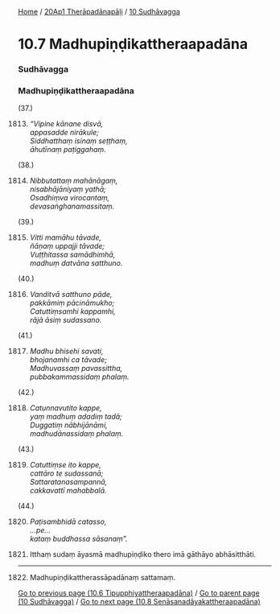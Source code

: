 
[Home](/) / [20Ap1 Therāpadānapāḷi](../../20Ap1.md) / [10 Sudhāvagga](../10.md)

# 10.7 Madhupiṇḍikattheraapadāna

### Sudhāvagga

### Madhupiṇḍikattheraapadāna

(37.)

1813. _“Vipine kānane disvā,_  
_appasadde nirākule;_  
_Siddhatthaṃ isinaṃ seṭṭhaṃ,_  
_āhutīnaṃ paṭiggahaṃ._  


(38.)

1814. _Nibbutattaṃ mahānāgaṃ,_  
_nisabhājāniyaṃ yathā;_  
_Osadhiṃva virocantaṃ,_  
_devasaṅghanamassitaṃ._  


(39.)

1815. _Vitti mamāhu tāvade,_  
_ñāṇaṃ uppajji tāvade;_  
_Vuṭṭhitassa samādhimhā,_  
_madhuṃ datvāna satthuno._  


(40.)

1816. _Vanditvā satthuno pāde,_  
_pakkāmiṃ pācināmukho;_  
_Catuttiṃsamhi kappamhi,_  
_rājā āsiṃ sudassano._  


(41.)

1817. _Madhu bhisehi savati,_  
_bhojanamhi ca tāvade;_  
_Madhuvassaṃ pavassittha,_  
_pubbakammassidaṃ phalaṃ._  


(42.)

1818. _Catunnavutito kappe,_  
_yaṃ madhuṃ adadiṃ tadā;_  
_Duggatiṃ nābhijānāmi,_  
_madhudānassidaṃ phalaṃ._  


(43.)

1819. _Catuttiṃse ito kappe,_  
_cattāro te sudassanā;_  
_Sattaratanasampannā,_  
_cakkavattī mahabbalā._  


(44.)

1820. _Paṭisambhidā catasso,_  
_…pe…_  
_kataṃ buddhassa sāsanaṃ”._  


1821. Itthaṃ sudaṃ āyasmā madhupiṇḍiko thero imā gāthāyo abhāsitthāti.

---

1822. Madhupiṇḍikattherassāpadānaṃ sattamaṃ.



[Go to previous page (10.6 Tipupphiyattheraapadāna)](10.6.md) / [Go to parent page (10 Sudhāvagga)](../10.md) / [Go to next page (10.8 Senāsanadāyakattheraapadāna)](10.8.md)


